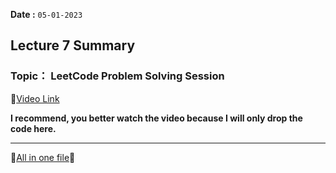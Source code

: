 **Date :** `05-01-2023`
## Lecture 7 Summary
### Topic： LeetCode Problem Solving Session
📍[Video Link](https://www.youtube.com/watch?v=0fwrMYPcGQ0&list=PLDzeHZWIZsTryvtXdMr6rPh4IDexB5NIA&index=7)

 **I recommend, you better watch the video because I will only drop the code here.**
  <hr>
  
  📑[All in one file](/Journey_so_far.md)📍
